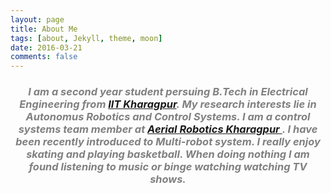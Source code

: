 ```yaml
---
layout: page
title: About Me
tags: [about, Jekyll, theme, moon]
date: 2016-03-21
comments: false
---
```





### _<center><font color="gray"> I am a second year student persuing B.Tech in Electrical Engineering from <a href="www.iitkgp.ac.in">IIT Kharagpur</a>. My research interests lie in <b>Autonomus Robotics</b> and <b>Control Systems</b>. I am a control systems team member at <A href = https://quadrotor-iitkgp.github.io/>Aerial Robotics Kharagpur </a>. I have been recently introduced to Multi-robot system.  I really enjoy skating and playing basketball. When doing nothing I am found listening to music or binge watching watching TV shows.   </font> </center>_ 

<!--
## Features

* Minimal, you can focus on your content
* Responsive
* Disqus integration
* Syntax highlighting
* Optional post image
* Social icons
* Page for sharing projects
* Optional background image
* Simple navigation menu
* MathJax support

## Preview

{% capture images %}
    https://cloud.githubusercontent.com/assets/754514/14509720/61c61058-01d6-11e6-93ab-0918515ecd56.png
    https://cloud.githubusercontent.com/assets/754514/14509716/61ac6c8e-01d6-11e6-879f-8308883de790.png
{% endcapture %}
{% include gallery images=images caption="Screenshots of Moon Theme" cols=2 %}

See a [live version of Moon](http://taylantatli.github.io/Moon) hosted on GitHub.

## Getting Started

To learn how to install and use this theme check out the [Setup Guide](http://taylantatli.me/Moon/moon-theme/) for more information.
      
[Install Moon](https://github.com/TaylanTatli/Moon){: .btn}
 -->
